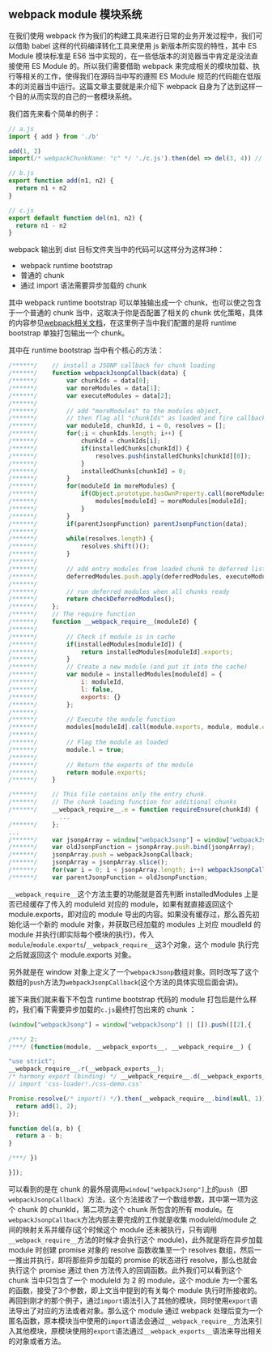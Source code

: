 ## webpack module 模块系统

在我们使用 webpack 作为我们的构建工具来进行日常的业务开发过程中，我们可以借助 babel 这样的代码编译转化工具来使用 js 新版本所实现的特性，其中 ES Module 模块标准是 ES6 当中实现的，在一些低版本的浏览器当中肯定是没法直接使用 ES Module 的。所以我们需要借助 webpack 来完成相关的模块加载、执行等相关的工作，使得我们在源码当中写的遵照 ES Module 规范的代码能在低版本的浏览器当中运行。这篇文章主要就是来介绍下 webpack 自身为了达到这样一个目的从而实现的自己的一套模块系统。

我们首先来看个简单的例子：

```javascript
// a.js
import { add } from './b'

add(1, 2)
import(/* webpackChunkName: "c" */ './c.js').then(del => del(3, 4)) // 异步加载 c 模块
```

```javascript
// b.js
export function add(n1, n2) {
  return n1 + n2
}
```

```javascript
// c.js
export default function del(n1, n2) {
  return n1 - n2
}
```


webpack 输出到 dist 目标文件夹当中的代码可以这样分为这样3种：

* webpack runtime bootstrap
* 普通的 chunk
* 通过 import 语法需要异步加载的 chunk

其中 webpack runtime bootstrap 可以单独输出成一个 chunk，也可以使之包含于一个普通的 chunk 当中，这取决于你是否配置了相关的 chunk 优化策略，具体的内容参见[webpack相关文档](https://webpack.docschina.org/configuration/optimization/#optimization-runtimechunk)，在这里例子当中我们配置的是将 runtime bootstrap 单独打包输出一个 chunk。

其中在 runtime bootstrap 当中有个核心的方法：

```javascript
/******/ 	// install a JSONP callback for chunk loading
/******/ 	function webpackJsonpCallback(data) {
/******/ 		var chunkIds = data[0];
/******/ 		var moreModules = data[1];
/******/ 		var executeModules = data[2];
/******/
/******/ 		// add "moreModules" to the modules object,
/******/ 		// then flag all "chunkIds" as loaded and fire callback
/******/ 		var moduleId, chunkId, i = 0, resolves = [];
/******/ 		for(;i < chunkIds.length; i++) {
/******/ 			chunkId = chunkIds[i];
/******/ 			if(installedChunks[chunkId]) {
/******/ 				resolves.push(installedChunks[chunkId][0]);
/******/ 			}
/******/ 			installedChunks[chunkId] = 0;
/******/ 		}
/******/ 		for(moduleId in moreModules) {
/******/ 			if(Object.prototype.hasOwnProperty.call(moreModules, moduleId)) {
/******/ 				modules[moduleId] = moreModules[moduleId];
/******/ 			}
/******/ 		}
/******/ 		if(parentJsonpFunction) parentJsonpFunction(data);
/******/
/******/ 		while(resolves.length) {
/******/ 			resolves.shift()();
/******/ 		}
/******/
/******/ 		// add entry modules from loaded chunk to deferred list
/******/ 		deferredModules.push.apply(deferredModules, executeModules || []);
/******/
/******/ 		// run deferred modules when all chunks ready
/******/ 		return checkDeferredModules();
/******/ 	};
/******/ 	// The require function
/******/ 	function __webpack_require__(moduleId) {
/******/
/******/ 		// Check if module is in cache
/******/ 		if(installedModules[moduleId]) {
/******/ 			return installedModules[moduleId].exports;
/******/ 		}
/******/ 		// Create a new module (and put it into the cache)
/******/ 		var module = installedModules[moduleId] = {
/******/ 			i: moduleId,
/******/ 			l: false,
/******/ 			exports: {}
/******/ 		};
/******/
/******/ 		// Execute the module function
/******/ 		modules[moduleId].call(module.exports, module, module.exports, __webpack_require__);
/******/
/******/ 		// Flag the module as loaded
/******/ 		module.l = true;
/******/
/******/ 		// Return the exports of the module
/******/ 		return module.exports;
/******/ 	}

/******/ 	// This file contains only the entry chunk.
/******/ 	// The chunk loading function for additional chunks
/******/ 	__webpack_require__.e = function requireEnsure(chunkId) {
              ...
/******/ 	};  
...
/******/ 	var jsonpArray = window["webpackJsonp"] = window["webpackJsonp"] || [];
/******/ 	var oldJsonpFunction = jsonpArray.push.bind(jsonpArray);
/******/ 	jsonpArray.push = webpackJsonpCallback;
/******/ 	jsonpArray = jsonpArray.slice();
/******/ 	for(var i = 0; i < jsonpArray.length; i++) webpackJsonpCallback(jsonpArray[i]);
/******/ 	var parentJsonpFunction = oldJsonpFunction;

```

`__webpack_require__`这个方法主要的功能就是首先判断 installedModules 上是否已经缓存了传入的 moduleId 对应的 module，如果有就直接返回这个 module.exports，即对应的 module 导出的内容。如果没有缓存过，那么首先初始化话一个新的 module 对象，并获取已经加载的 modules 上对应 moudleId 的 module 并执行(即实际每个模块的执行)，传入`module`/`module.exports`/`__webpack_require__`这3个对象，这个 module 执行完之后就返回这个 module.exports 对象。

另外就是在 window 对象上定义了一个`webpackJsonp`数组对象。同时改写了这个数组的`push`方法为`webpackJsonpCallback`(这个方法的具体实现后面会讲)。

接下来我们就来看下不包含 runtime bootstrap 代码的 module 打包后是什么样的，我们看下需要异步加载的`c.js`最终打包出来的 chunk ：

```javascript
(window["webpackJsonp"] = window["webpackJsonp"] || []).push([[2],{

/***/ 2:
/***/ (function(module, __webpack_exports__, __webpack_require__) {

"use strict";
__webpack_require__.r(__webpack_exports__);
/* harmony export (binding) */ __webpack_require__.d(__webpack_exports__, "del", function() { return del; });
// import 'css-loader!./css-demo.css'

Promise.resolve(/* import() */).then(__webpack_require__.bind(null, 1)).then(function (add) {
  return add(1, 2);
});

function del(a, b) {
  return a - b;
}

/***/ })

}]);
```

可以看到的是在 chunk 的最外层调用`window["webpackJsonp"]`上的`push`（即`webpackJsonpCallback`）方法，这个方法接收了一个数组参数，其中第一项为这个 chunk 的 chunkId，第二项为这个 chunk 所包含的所有 module。在`webpackJsonpCallback`方法内部主要完成的工作就是收集 moduleId/module 之间的映射关系并缓存(这个时候这个 module 还未被执行，只有调用`__webpack_require__`方法的时候才会执行这个 module)，此外就是将在异步加载 module 时创建 promise 对象的 resolve 函数收集至一个 resolves 数组，然后一一推出并执行，即将那些异步加载的 promise 的状态进行 resolve，那么也就会执行这个 promise 通过 then 方法传入的回调函数。此外我们可以看到这个 chunk 当中只包含了一个 moduleId 为 2 的 module，这个 module 为一个匿名的函数，接受了3个参数，即上文当中提到的有关每个 module 执行时所接收的。再回到刚才的那个例子，通过`import`语法引入了其他的模块，同时使用`export`语法导出了对应的方法或者对象。那么这个 module 通过 webpack 处理后变为一个匿名函数，原本模块当中使用的`import`语法会通过`__webpack_require__`方法来引入其他模块，原模块使用的`export`语法通过`__webpack_exports__`语法来导出相关的对象或者方法。